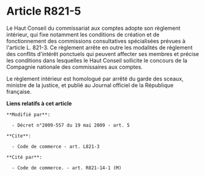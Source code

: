 # Article R821-5

Le Haut Conseil du commissariat aux comptes adopte son règlement intérieur, qui fixe notamment les conditions de création et
de fonctionnement des commissions consultatives spécialisées prévues à l'article L. 821-3. Ce règlement arrête en outre les
modalités de règlement des conflits d'intérêt ponctuels qui peuvent affecter ses membres et précise les conditions dans
lesquelles le Haut Conseil sollicite le concours de la Compagnie nationale des commissaires aux comptes. 

Le règlement intérieur est homologué par arrêté du garde des sceaux, ministre de la justice, et publié au Journal officiel de
la République française.

**Liens relatifs à cet article**

	**Modifié par**:

	  - Décret n°2009-557 du 19 mai 2009 - art. 5

	**Cite**:

	  - Code de commerce - art. L821-3

	**Cité par**:

	  - Code de commerce. - art. R821-14-1 (M)
